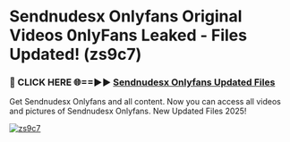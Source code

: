 # Sendnudesx Onlyfans Original Videos 0nlyFans Leaked - Files Updated! (zs9c7)

<h3>🔴 CLICK HERE 🌐==►► <a href="https://tinyurl.com/yrmya6cz" rel="nofollow">Sendnudesx Onlyfans Updated Files</a></h3>

Get Sendnudesx Onlyfans and all content. Now you can access all videos and pictures of Sendnudesx Onlyfans. New Updated Files 2025!

[![zs9c7](https://i.imgur.com/FMdXYCs.gif)](https://tinyurl.com/yrmya6cz)
